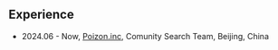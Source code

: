 <!--
 * @Author: i_wangzhengle i_wangzhengle@shizhuang-inc.com
 * @Date: 2024-10-08 01:51:57
 * @LastEditors: i_wangzhengle i_wangzhengle@shizhuang-inc.com
 * @LastEditTime: 2024-10-21 13:56:44
 * 
-->
## Experience


- 2024.06 - Now, [Poizon.inc](https://dewu.com/), Comunity Search Team, Beijing, China